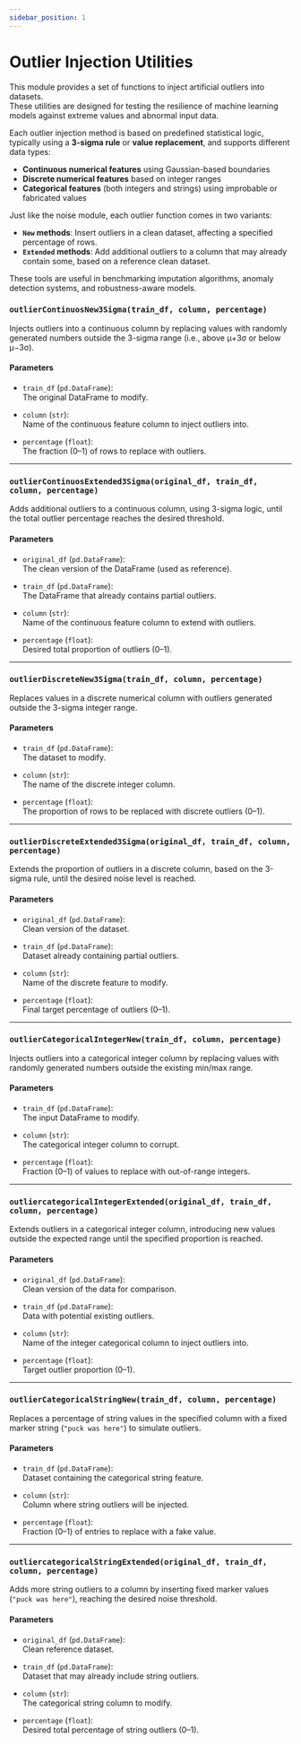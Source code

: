 ```yaml
---
sidebar_position: 1
---
```


# Outlier Injection Utilities

This module provides a set of functions to inject artificial outliers into datasets.  
These utilities are designed for testing the resilience of machine learning models against extreme values and abnormal input data.

Each outlier injection method is based on predefined statistical logic, typically using a **3-sigma rule** or **value replacement**, and supports different data types:

- **Continuous numerical features** using Gaussian-based boundaries
- **Discrete numerical features** based on integer ranges
- **Categorical features** (both integers and strings) using improbable or fabricated values

Just like the noise module, each outlier function comes in two variants:

- **`New` methods**: Insert outliers in a clean dataset, affecting a specified percentage of rows.
- **`Extended` methods**: Add additional outliers to a column that may already contain some, based on a reference clean dataset.

These tools are useful in benchmarking imputation algorithms, anomaly detection systems, and robustness-aware models.

### `outlierContinuosNew3Sigma(train_df, column, percentage)`

Injects outliers into a continuous column by replacing values with randomly generated numbers outside the 3-sigma range (i.e., above μ+3σ or below μ−3σ).

#### **Parameters**
- `train_df` (`pd.DataFrame`):  
  The original DataFrame to modify.

- `column` (`str`):  
  Name of the continuous feature column to inject outliers into.

- `percentage` (`float`):  
  The fraction (0–1) of rows to replace with outliers.

---

### `outlierContinuosExtended3Sigma(original_df, train_df, column, percentage)`

Adds additional outliers to a continuous column, using 3-sigma logic, until the total outlier percentage reaches the desired threshold.

#### **Parameters**
- `original_df` (`pd.DataFrame`):  
  The clean version of the DataFrame (used as reference).

- `train_df` (`pd.DataFrame`):  
  The DataFrame that already contains partial outliers.

- `column` (`str`):  
  Name of the continuous feature column to extend with outliers.

- `percentage` (`float`):  
  Desired total proportion of outliers (0–1).

---

### `outlierDiscreteNew3Sigma(train_df, column, percentage)`

Replaces values in a discrete numerical column with outliers generated outside the 3-sigma integer range.

#### **Parameters**
- `train_df` (`pd.DataFrame`):  
  The dataset to modify.

- `column` (`str`):  
  The name of the discrete integer column.

- `percentage` (`float`):  
  The proportion of rows to be replaced with discrete outliers (0–1).

---

### `outlierDiscreteExtended3Sigma(original_df, train_df, column, percentage)`

Extends the proportion of outliers in a discrete column, based on the 3-sigma rule, until the desired noise level is reached.

#### **Parameters**
- `original_df` (`pd.DataFrame`):  
  Clean version of the dataset.

- `train_df` (`pd.DataFrame`):  
  Dataset already containing partial outliers.

- `column` (`str`):  
  Name of the discrete feature to modify.

- `percentage` (`float`):  
  Final target percentage of outliers (0–1).

---

### `outlierCategoricalIntegerNew(train_df, column, percentage)`

Injects outliers into a categorical integer column by replacing values with randomly generated numbers outside the existing min/max range.

#### **Parameters**
- `train_df` (`pd.DataFrame`):  
  The input DataFrame to modify.

- `column` (`str`):  
  The categorical integer column to corrupt.

- `percentage` (`float`):  
  Fraction (0–1) of values to replace with out-of-range integers.

---

### `outliercategoricalIntegerExtended(original_df, train_df, column, percentage)`

Extends outliers in a categorical integer column, introducing new values outside the expected range until the specified proportion is reached.

#### **Parameters**
- `original_df` (`pd.DataFrame`):  
  Clean version of the data for comparison.

- `train_df` (`pd.DataFrame`):  
  Data with potential existing outliers.

- `column` (`str`):  
  Name of the integer categorical column to inject outliers into.

- `percentage` (`float`):  
  Target outlier proportion (0–1).

---

### `outlierCategoricalStringNew(train_df, column, percentage)`

Replaces a percentage of string values in the specified column with a fixed marker string (`"puck was here"`) to simulate outliers.

#### **Parameters**
- `train_df` (`pd.DataFrame`):  
  Dataset containing the categorical string feature.

- `column` (`str`):  
  Column where string outliers will be injected.

- `percentage` (`float`):  
  Fraction (0–1) of entries to replace with a fake value.

---

### `outliercategoricalStringExtended(original_df, train_df, column, percentage)`

Adds more string outliers to a column by inserting fixed marker values (`"puck was here"`), reaching the desired noise threshold.

#### **Parameters**
- `original_df` (`pd.DataFrame`):  
  Clean reference dataset.

- `train_df` (`pd.DataFrame`):  
  Dataset that may already include string outliers.

- `column` (`str`):  
  The categorical string column to modify.

- `percentage` (`float`):  
  Desired total percentage of string outliers (0–1).
